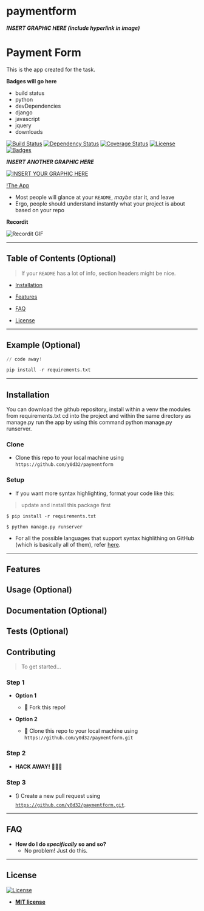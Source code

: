 # paymentform




***INSERT GRAPHIC HERE (include hyperlink in image)***

# Payment Form

This is the app created for the task.

**Badges will go here**

- build status
- python
- devDependencies
- django
- javascript
- jquery
- downloads


[![Build Status](http://img.shields.io/travis/badges/badgerbadgerbadger.svg?style=flat-square)](https://travis-ci.org/badges/badgerbadgerbadger) [![Dependency Status](http://img.shields.io/gemnasium/badges/badgerbadgerbadger.svg?style=flat-square)](https://gemnasium.com/badges/badgerbadgerbadger) [![Coverage Status](http://img.shields.io/coveralls/badges/badgerbadgerbadger.svg?style=flat-square)](https://coveralls.io/r/badges/badgerbadgerbadger)  [![License](http://img.shields.io/:license-mit-blue.svg?style=flat-square)](http://badges.mit-license.org) [![Badges](http://img.shields.io/:badges-9/9-ff6799.svg?style=flat-square)](https://github.com/badges/badgerbadgerbadger)



***INSERT ANOTHER GRAPHIC HERE***

[![INSERT YOUR GRAPHIC HERE](http://i.imgur.com/dt8AUb6.png)]()

[!The App](https://i.ibb.co/S7ZFT6h/Screenshot-2020-08-12-at-9-07-19-AM.png)


- Most people will glance at your `README`, *maybe* star it, and leave
- Ergo, people should understand instantly what your project is about based on your repo



**Recordit**

![Recordit GIF](http://g.recordit.co/iLN6A0vSD8.gif)

---

## Table of Contents (Optional)

> If your `README` has a lot of info, section headers might be nice.

- [Installation](#installation)
- [Features](#features)

- [FAQ](#faq)

- [License](#license)


---

## Example (Optional)

```python
// code away!

pip install -r requirements.txt
```

---

## Installation


You can download the github repository, install within a venv the modules from requirements.txt 
cd into the project and within the same directory as manage.py run the app by using this command python manage.py runserver.

### Clone

- Clone this repo to your local machine using `https://github.com/y0d32/paymentform`

### Setup

- If you want more syntax highlighting, format your code like this:

> update and install this package first

```shell
$ pip install -r requirements.txt
```

```shell
$ python manage.py runserver
```

- For all the possible languages that support syntax highlithing on GitHub (which is basically all of them), refer <a href="https://github.com/github/linguist/blob/master/lib/linguist/languages.yml" target="_blank">here</a>.

---

## Features
## Usage (Optional)
## Documentation (Optional)
## Tests (Optional)



## Contributing

> To get started...

### Step 1

- **Option 1**
    - 🍴 Fork this repo!

- **Option 2**
    - 👯 Clone this repo to your local machine using `https://github.com/y0d32/paymentform.git`

### Step 2

- **HACK AWAY!** 🔨🔨🔨

### Step 3

- 🔃 Create a new pull request using <a href="https://github.com/y0d32/paymentform.git" target="_blank">`https://github.com/y0d32/paymentform.git`</a>.

---


## FAQ

- **How do I do *specifically* so and so?**
    - No problem! Just do this.

---


## License

[![License](http://img.shields.io/:license-mit-blue.svg?style=flat-square)](http://badges.mit-license.org)

- **[MIT license](http://opensource.org/licenses/mit-license.php)**

